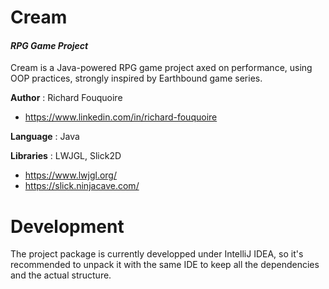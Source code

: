 # Cream
#### _RPG Game Project_

Cream is a Java-powered RPG game project axed on performance, using OOP practices, strongly inspired by Earthbound game series.

**Author** : Richard Fouquoire
- https://www.linkedin.com/in/richard-fouquoire

**Language** : Java

**Libraries** : LWJGL, Slick2D
- https://www.lwjgl.org/ 
- https://slick.ninjacave.com/



# Development

The project package is currently developped under IntelliJ IDEA, so it's recommended to unpack it with the same IDE to keep all the dependencies and the actual structure.